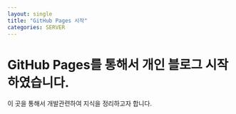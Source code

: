 ```yaml
---
layout: single
title: "GitHub Pages 시작"
categories: SERVER
---
```

# GitHub Pages를 통해서 개인 블로그 시작하였습니다.

이 곳을 통해서 개발관련하여 지식을 정리하고자 합니다.
